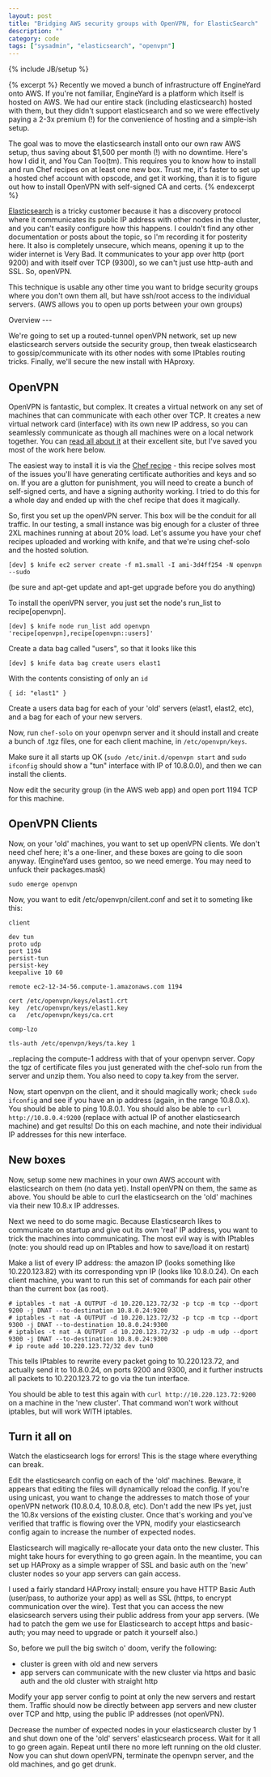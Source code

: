 ```yaml
---
layout: post
title: "Bridging AWS security groups with OpenVPN, for ElasticSearch"
description: ""
category: code
tags: ["sysadmin", "elasticsearch", "openvpn"]
---
```

{% include JB/setup %}

<div class="intro" markdown="1">
{% excerpt %}
Recently we moved a bunch of infrastructure off EngineYard onto AWS. If you're not familiar, EngineYard is a platform which itself is hosted on AWS. We had our entire stack (including elasticsearch) hosted with them, but they didn't support elasticsearch and so we were effectively paying a 2-3x premium (!) for the convenience of hosting and a simple-ish setup.

The goal was to move the elasticsearch install onto our own raw AWS setup, thus saving about $1,500 per month (!) with no downtime. Here's how I did it, and You Can Too(tm). This requires you to know how to install and run Chef recipes on at least one new box. Trust me, it's faster to set up a hosted chef account with opscode, and get it working, than it is to figure out how to install OpenVPN with self-signed CA and certs.
{% endexcerpt %}

[Elasticsearch](http://elasticsearch.org) is a tricky customer because it has a discovery protocol where it communicates its public IP address with other nodes in the cluster, and you can't easily configure how this happens. I couldn't find any other documentation or posts about the topic, so I'm recording it for posterity here. It also is completely unsecure, which means, opening it up to the wider internet is Very Bad. It communicates to your app over http (port 9200) and with itself over TCP (9300), so we can't just use http-auth and SSL. So, openVPN.

This technique is usable any other time you want to bridge security groups where you don't own them all, but have ssh/root access to the individual servers. (AWS allows you to open up ports between your own groups)
</div>

<div class="tldr" markdown="1">
Overview
---

We're going to set up a routed-tunnel openVPN network, set up new elasticsearch servers outside the security group, then tweak elasticsearch to gossip/communicate with its other nodes with some IPtables routing tricks. Finally, we'll secure the new install with HAproxy.

</div>

OpenVPN
----

OpenVPN is fantastic, but complex. It creates a virtual network on any set of machines that can communicate with each other over TCP. It creates a new virtual network card (interface) with its own new IP address, so you can seamlessly communicate as though all machines were on a local network together. You can [read all about it](http://openvpn.net/index.php/open-source/documentation/howto.html) at their excellent site, but I've saved you most of the work here below.

The easiest way to install it is via the [Chef recipe](http://community.opscode.com/cookbooks/openvpn) - this recipe solves most of the issues you'll have generating certificate authorities and keys and so on. If you are a glutton for punishment, you will need to create a bunch of self-signed certs, and have a signing authority working. I tried to do this for a whole day and ended up with the chef recipe that does it magically.

So, first you set up the openVPN server. This box will be the conduit for all traffic. In our testing, a small instance was big enough for a cluster of three 2XL machines running at about 20% load. Let's assume you have your chef recipes uploaded and working with knife, and that we're using chef-solo and the hosted solution.

    [dev] $ knife ec2 server create -f m1.small -I ami-3d4ff254 -N openvpn --sudo

(be sure and apt-get update and apt-get upgrade before you do anything)

To install the openVPN server, you just set the node's run_list to recipe[openvpn].

    [dev] $ knife node run_list add openvpn 'recipe[openvpn],recipe[openvpn::users]'
  
Create a data bag called "users", so that it looks like this

    [dev] $ knife data bag create users elast1
  
With the contents consisting of only an `id`
  
    { id: "elast1" }
  
Create a users data bag for each of your 'old' servers (elast1, elast2, etc), and a bag for each of your new servers.

Now, run `chef-solo` on your openvpn server and it should install and create a bunch of .tgz files, one for each client machine, in `/etc/openvpn/keys`.

Make sure it all starts up OK (`sudo /etc/init.d/openvpn start` and `sudo ifconfig` should show a "tun" interface with IP of 10.8.0.0), and then we can install the clients.

Now edit the security group (in the AWS web app) and open port 1194 TCP for this machine.

OpenVPN Clients
-----

Now, on your 'old' machines, you want to set up openVPN clients. We don't need chef here; it's a one-liner, and these boxes are going to die soon anyway. (EngineYard uses gentoo, so we need emerge. You may need to unfuck their packages.mask)

    sudo emerge openvpn

Now, you want to edit /etc/openvpn/cilent.conf and set it to someting like this:

    client

    dev tun
    proto udp
    port 1194
    persist-tun
    persist-key
    keepalive 10 60

    remote ec2-12-34-56.compute-1.amazonaws.com 1194

    cert /etc/openvpn/keys/elast1.crt
    key  /etc/openvpn/keys/elast1.key
    ca   /etc/openvpn/keys/ca.crt

    comp-lzo

    tls-auth /etc/openvpn/keys/ta.key 1

..replacing the compute-1 address with that of your openvpn server. Copy the tgz of certificate files you just generated with the chef-solo run from the server and unzip them. You also need to copy ta.key from the server.

Now, start openvpn on the client, and it should magically work; check `sudo ifconfig` and see if you have an ip address (again, in the range 10.8.0.x). You should be able to ping 10.8.0.1. You should also be able to `curl http://10.8.0.4:9200` (replace with actual IP of another elasticsearch machine) and get results! Do this on each machine, and note their individual IP addresses for this new interface.

New boxes
------

Now, setup some new machines in your own AWS account with elasticsearch on them (no data yet). Install openVPN on them, the same as above. You should be able to curl the elasticsearch on the 'old' machines via their new 10.8.x IP addresses. 

Next we need to do some magic. Because Elasticsearch likes to communicate on startup and give out its own 'real' IP address, you want to trick the machines into communicating. The most evil way is with IPtables (note: you should read up on IPtables and how to save/load it on restart)

Make a list of every IP address: the amazon IP (looks something like 10.220.123.82) with its corresponding vpn IP (looks like 10.8.0.24). On each client machine, you want to run this set of commands for each pair other than the current box (as root).

    # iptables -t nat -A OUTPUT -d 10.220.123.72/32 -p tcp -m tcp --dport 9200 -j DNAT --to-destination 10.8.0.24:9200
    # iptables -t nat -A OUTPUT -d 10.220.123.72/32 -p tcp -m tcp --dport 9300 -j DNAT --to-destination 10.8.0.24:9300
    # iptables -t nat -A OUTPUT -d 10.220.123.72/32 -p udp -m udp --dport 9300 -j DNAT --to-destination 10.8.0.24:9300
    # ip route add 10.220.123.72/32 dev tun0


This tells IPtables to rewrite every packet going to 10.220.123.72, and actually send it to 10.8.0.24, on ports 9200 and 9300, and it further instructs all packets to 10.220.123.72 to go via the tun interface.

You should be able to test this again with `curl http://10.220.123.72:9200` on a machine in the 'new cluster'. That command won't work without iptables, but will work WITH iptables.

Turn it all on
-----

Watch the elasticsearch logs for errors! This is the stage where everything can break.

Edit the elasticsearch config on each of the 'old' machines. Beware, it appears that editing the files will dynamically reload the config. If you're using unicast, you want to change the addresses to match those of your openVPN network (10.8.0.4, 10.8.0.8, etc). Don't add the new IPs yet, just the 10.8x versions of the existing  cluster. Once that's working and you've verified that traffic is flowing over the VPN, modify your elasticsearch config again to increase the number of expected nodes.

Elasticsearch will magically re-allocate your data onto the new cluster. This might take hours for everything to go green again. In the meantime, you can set up HAProxy as a simple wrapper of SSL and basic auth on the 'new' cluster nodes so your app servers can gain access.

I used a fairly standard HAProxy install; ensure you have HTTP Basic Auth (user/pass, to authorize your app) as well as SSL (https, to encrypt communication over the wire). Test that you can access the new elasicsearch servers using their public address from your app servers. (We had to patch the gem we use for Elasticsearch to accept https and basic-auth; you may need to upgrade or patch it yourself also.)

So, before we pull the big switch o' doom, verify the following:

- cluster is green with old and new servers
- app servers can communicate with the new cluster via https and basic auth and the old cluster with straight http

Modify your app server config to point at only the new servers and restart them. Traffic should now be directly between app servers and new cluster over TCP and http, using the public IP addresses (not openVPN).

Decrease the number of expected nodes in your elasticsearch cluster by 1 and shut down one of the 'old' servers' elasticsearch process. Wait for it all to go green again. Repeat until there no more left running on the old cluster. Now you can shut down openVPN, terminate the openvpn server, and the old machines, and go get drunk.
